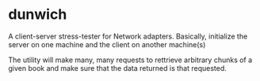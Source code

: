 # dunwich
A client-server stress-tester for Network adapters.
Basically, initialize the server on one machine and the client on another machine(s)

The utility will make many, many requests to rettrieve arbitrary chunks of a given book and make sure that the data returned is that requested.
